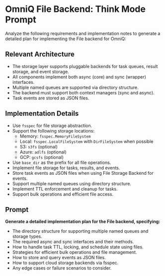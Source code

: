 # OmniQ File Backend: Think Mode Prompt

Analyze the following requirements and implementation notes to generate a detailed plan for implementing the File backend for OmniQ:

## Relevant Architecture

- The storage layer supports pluggable backends for task queues, result storage, and event storage.
- All components implement both async (core) and sync (wrapper) interfaces.
- Multiple named queues are supported via directory structure.
- The backend must support both context managers (sync and async).
- Task events are stored as JSON files.

## Implementation Details

- Use `fsspec` for file storage abstraction.
- Support the following storage locations:
  - Memory: `fsspec.MemoryFileSystem`
  - Local: `fsspec.LocalFileSystem` with `DirFileSystem` when possible
  - S3: `s3fs` (optional)
  - Azure: `adlfs` (optional)
  - GCP: `gcsfs` (optional)
- Use `base_dir` as the prefix for all file operations.
- Implement file storage for tasks, results, and events.
- Store task events as JSON files when using File Storage Backend for events.
- Support multiple named queues using directory structure.
- Implement TTL enforcement and cleanup for tasks.
- Support bulk operations and efficient file access.

## Prompt

**Generate a detailed implementation plan for the File backend, specifying:**
- The directory structure for supporting multiple named queues and storage types.
- The required async and sync interfaces and their methods.
- How to handle task TTL, locking, and schedule state using files.
- Strategies for efficient bulk operations and file management.
- How to store and query events as JSON files.
- How to support cloud storage backends via fsspec.
- Any edge cases or failure scenarios to consider.